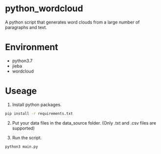 # python_wordcloud
A python script that generates word clouds from a large number of paragraphs and text.

# Environment
- python3.7
- jieba
- wordcloud

# Useage
1. Install python packages.
``` bash
pip install -r requirements.txt
```

2. Put your data files in the data_source folder. (Only .txt and .csv files are supported)

3. Run the script.
``` bash
python3 main.py
``` 